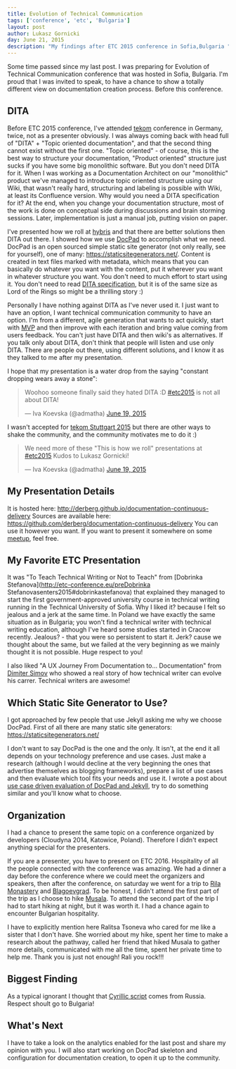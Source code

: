 ```yaml
---
title: Evolution of Technical Communication
tags: ['conference', 'etc', 'Bulgaria']
layout: post
author: Lukasz Gornicki
day: June 21, 2015
description: "My findings after ETC 2015 conference in Sofia,Bulgaria "
---
```


Some time passed since my last post. I was preparing for Evolution of Technical Communication conference that was hosted in Sofia, Bulgaria.
I'm proud that I was invited to speak, to have a chance to show a totally different view on documentation creation process. Before this conference.

## DITA

Before ETC 2015 conference, I've attended [tekom](http://conferences.tekom.de/) conference in Germany, twice, not as a presenter obviously. I was always coming back with head full of "DITA" + "Topic oriented documentation", and that the second thing cannot exist without the first one. "Topic oriented" - of course, this is the best way to structure your documentation, "Product oriented" structure just sucks if you have some big monolithic software. But you don't need DITA for it. When I was working as a Documentation Architect on our "monolithic" product we've managed to introduce topic oriented structure using our Wiki, that wasn't really hard, structuring and labeling is possible with Wiki, at least its Confluence version. Why would you need a DITA specification for it? At the end, when you change your documentation structure, most of the work is done on conceptual side during discussions and brain storming sessions. Later, implementation is just a manual job, putting vision on paper.

I've presented how we roll at [hybris](https://yaas.io) and that there are better solutions then DITA out there. I showed how we use [DocPad](https://docpad.org/) to accomplish what we need. DocPad is an open sourced simple static site generator (not only really, see for yourself), one of many: https://staticsitegenerators.net/. Content is created in text files marked with metadata, which means that you can basically do whatever you want with the content, put it wherever you want in whatever structure you want. You don't need to much effort to start using it. You don't need to read [DITA specification](http://docs.oasis-open.org/dita/v1.2/os/spec/DITA1.2-spec.pdf), but it is of the same size as Lord of the Rings so might be a thrilling story :)

Personally I have nothing against DITA as I've never used it. I just want to have an option, I want technical communication community to have an option. I'm from a different, agile generation that wants to act quickly, start with [MVP](https://en.wikipedia.org/wiki/Minimum_viable_product) and then improve with each iteration and bring value coming from users feedback. You can't just have DITA and then wiki's as alternatives. If you talk only about DITA, don't think that people will listen and use only DITA. There are people out there, using different solutions, and I know it as they talked to me after my presentation.

I hope that my presentation is a water drop from the saying "constant dropping wears away a stone":
<blockquote class="twitter-tweet" lang="en"><p lang="en" dir="ltr">Woohoo someone finally said they hated DITA :D <a href="https://twitter.com/hashtag/etc2015?src=hash">#etc2015</a> is not all about DITA!</p>&mdash; Iva Koevska (@admatha) <a href="https://twitter.com/admatha/status/611824647408062464">June 19, 2015</a></blockquote>
<script async src="//platform.twitter.com/widgets.js" charset="utf-8"></script>

I wasn't accepted for [tekom Stuttgart 2015](http://conferences.tekom.de/tcworld15/tcworld15/) but there are other ways to shake the community, and the community motivates me to do it :)

<blockquote class="twitter-tweet" lang="en"><p lang="en" dir="ltr">We need more of these &quot;This is how we roll&quot; presentations at <a href="https://twitter.com/hashtag/etc2015?src=hash">#etc2015</a> Kudos to Lukasz Gornicki!</p>&mdash; Iva Koevska (@admatha) <a href="https://twitter.com/admatha/status/611827669966159873">June 19, 2015</a></blockquote>
<script async src="//platform.twitter.com/widgets.js" charset="utf-8"></script>

## My Presentation Details

It is hosted here: http://derberg.github.io/documentation-continuous-delivery
Sources are available here: https://github.com/derberg/documentation-continuous-delivery
You can use it however you want. If you want to present it somewhere on some [meetup](http://meetup.com/), feel free.

## My Favorite ETC Presentation

It was "To Teach Technical Writing or Not to Teach" from [Dobrinka Stefanova](http://etc-conference.eu/preDobrinka Stefanovasenters2015#dobrinkastefanova) that explained they managed to start the first government-approved university course in technical writing running in the Technical University of Sofia. Why I liked it? because I felt so jealous and a jerk at the same time. In Poland we have exactly the same situation as in Bulgaria; you won't find a technical writer with technical writing education, although I've heard some studies started in Cracow recently. Jealous? - that you were so persistent to start it. Jerk? cause we thought about the same, but we failed at the very beginning as we mainly thought it is not possible. Huge respect to you!

I also liked "A UX Journey From Documentation to… Documentation" from [Dimiter Simov](http://etc-conference.eu/presenters2015#dimitarsimov) who showed a real story of how technical writer can evolve his carrer. Technical writers are awesome!

## Which Static Site Generator to Use?

I got approached by few people that use Jekyll asking me why we choose DocPad. First of all there are many static site generators: https://staticsitegenerators.net/

I don't want to say DocPad is the one and the only. It isn't, at the end it all depends on your technology preference and use cases. Just make a research (although I would decline at the very beginning the ones that advertise themselves as blogging frameworks), prepare a list of use cases and then evaluate which tool fits your needs and use it. I wrote a post about [use case driven evaluation of DocPad and Jekyll](2015-03-14.html), try to do something similar and you'll know what to choose.

## Organization

I had a chance to present the same topic on a conference organized by developers (Cloudyna 2014, Katowice, Poland). Therefore I didn't expect anything special for the presenters.

If you are a presenter, you have to present on ETC 2016. Hospitality of all the people connected with the conference was amazing. We had a dinner a day before the conference where we could meet the organizers and speakers, then after the conference, on saturday we went for a trip to [Rila Monastery](https://en.wikipedia.org/wiki/Rila_Monastery) and [Blagoevgrad](https://en.wikipedia.org/wiki/Blagoevgrad). To be honest, I didn't attend the first part of the trip as I choose to hike [Musala](https://en.wikipedia.org/wiki/Musala). To attend the second part of the trip I had to start hiking at night, but it was worth it. I had a chance again to encounter Bulgarian hospitality.

I have to explicitly mention here Ralitsa Tsoneva who cared for me like a sister that I don't have. She worried about my hike, spent her time to make a research about the pathway, called her friend that hiked Musala to gather more details, communicated with me all the time, spent her private time to help me. Thank you is just not enough! Rali you rock!!!

## Biggest Finding

As a typical ignorant I thought that [Cyrillic script](https://en.wikipedia.org/wiki/Cyrillic_script) comes from Russia. Respect shoult go to Bulgaria!

## What's Next

I have to take a look on the analytics enabled for the last post and share my opinion with you. I will also start working on DocPad skeleton and configuration for documentation creation, to open it up to the community.
